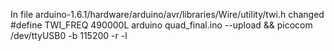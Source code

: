 In file arduino-1.6.1/hardware/arduino/avr/libraries/Wire/utility/twi.h changed 
#define TWI_FREQ 490000L
arduino quad_final.ino --upload && picocom /dev/ttyUSB0 -b 115200 -r -l 
